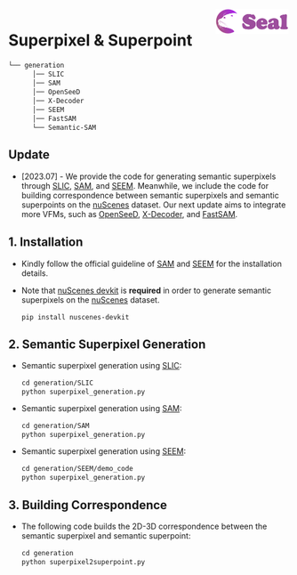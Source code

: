 <img src="../figs/logo2.png" align="right" width="26%">

# Superpixel & Superpoint

```
└── generation
      │── SLIC
      │── SAM
      │── OpenSeeD
      │── X-Decoder
      │── SEEM
      │── FastSAM
      └── Semantic-SAM
```

## Update
- \[2023.07\] - We provide the code for generating semantic superpixels through [SLIC](https://scikit-image.org/docs/stable/api/skimage.segmentation.html#skimage.segmentation.slic), [SAM](https://github.com/facebookresearch/segment-anything), and [SEEM](https://github.com/UX-Decoder/Segment-Everything-Everywhere-All-At-Once). Meanwhile, we include the code for building correspondence between semantic superpixels and semantic superpoints on the [nuScenes](https://www.nuscenes.org/) dataset. Our next update aims to integrate more VFMs, such as [OpenSeeD](https://github.com/IDEA-Research/OpenSeeD), [X-Decoder](https://github.com/microsoft/X-Decoder), and [FastSAM](https://github.com/CASIA-IVA-Lab/FastSAM).

## 1. Installation
- Kindly follow the official guideline of [SAM](https://github.com/facebookresearch/segment-anything) and [SEEM](https://github.com/UX-Decoder/Segment-Everything-Everywhere-All-At-Once) for the installation details. 

- Note that [nuScenes devkit](https://github.com/nutonomy/nuscenes-devkit)  is **required** in order to generate semantic superpixels on the [nuScenes](https://www.nuscenes.org/nuscenes) dataset.

  ```Shell
  pip install nuscenes-devkit 
  ```

## 2. Semantic Superpixel Generation

- Semantic superpixel generation using [SLIC](https://scikit-image.org/docs/stable/api/skimage.segmentation.html#skimage.segmentation.slic):
  ```Shell
  cd generation/SLIC
  python superpixel_generation.py
  ```

- Semantic superpixel generation using [SAM](https://github.com/facebookresearch/segment-anything):
  ```Shell
  cd generation/SAM
  python superpixel_generation.py
  ```

- Semantic superpixel generation using [SEEM](https://github.com/UX-Decoder/Segment-Everything-Everywhere-All-At-Once):
  ```Shell
  cd generation/SEEM/demo_code
  python superpixel_generation.py
  ```


## 3. Building Correspondence

- The following code builds the 2D-3D correspondence between the semantic superpixel and semantic superpoint:
  ```Shell
  cd generation
  python superpixel2superpoint.py
  ```

